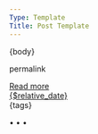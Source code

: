 ```yaml
---
Type: Template
Title: Post Template
---
```


<!-- Post Template -->
<!-- Weblog.lol/configuration/post-template.md -->
<article>

{body}
<p><a htef="{permalink}">permalink</a></p>
<aside class="post-meta">
<a class="post-link" href="{location}">Read more</a>
</aside>
<aside class="post-info">
<a href="{location}"><i class="fa-solid fa-clock"></i> {$relative_date}</a>
</aside>
<aside class="post-tags">
{tags}
</aside>
</article>

<span class="divider">&bull; &bull; &bull;</span>
